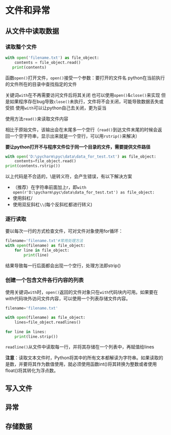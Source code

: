 # 文件和异常

## 从文件中读取数据

### 读取整个文件

```python
with open('filename.txt') as file_object:
    contents = file_object.read()
   print(contents)
```

函数`open()`打开文件，`open()`接受一个参数：要打开的文件名
python在当前执行的文件所在的目录中查找指定的文件

关键词`with`在不再需要访问文件后将其关闭
也可以使用`open()`&`close()`来实现
但是如果程序存在bug导致`close()`未执行，文件将不会关闭，可能导致数据丢失或受损
使用`with`可以让python自己去关闭，更为妥当

使用方法`read()`来读取文件内容

相比于原始文件，该输出会在末尾多一个空行（`read()`到达文件末尾的时候会返回一个空字符串，显示出来就是一个空行，可以用`rstrip()`来解决）

**要让python打开不与程序文件位于同一个目录的文件，需要提供文件路径**

```python
with open('D:\pycharm\pyc\data\data_for_test.txt') as file_object:
    contents=file_object.read()
print(contents.rstrip())
```

以上代码是不合适的，\是转义符，会产生错误，有以下解决方案

- （推荐）在字符串前面加上r，即`with open(r'D:\pycharm\pyc\data\data_for_test.txt') as file_object:`
- 使用斜杠/
- 使用双反斜杠`\\`(每个反斜杠都进行转义)

### 逐行读取

要以每次一行的方式检查文件，可对文件对象使用for循环：

```python
filename='filename.txt'#常用处理方法
with open(filename) as file_object:
    for line in file_object:
        print(line)
```

结果导致每一行后面都会出现一个空行，处理方法即strip()

### 创建一个包含文件各行内容的列表

使用关键词`with`时，`open()`返回的文件对象只在`with`代码块内可用。如果要在with代码块外访问文件内容，可以使用一个列表存储文件内容。

```python
filename='filename.txt'

with open(filename) as file_object:
    lines=file_object.readlines()
    
for line in lines:
    print(line.strip())
```

`readline()`从文件中读取每一行，并将其存储在一个列表中，再赋值给lines

**注意**：读取文本文件时，Python将其中的所有文本都解读为字符串。如果读取的是数，并要将其作为数值使用，就必须使用函数int()将其转换为整数或者使用float()将其转化为浮点数。

## 写入文件

## 异常

## 存储数据